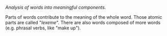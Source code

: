_Analysis of words into meaningful components._

Parts of words contribute to the meaning of the whole word.
Those atomic parts are called "_lexeme_". 
There are also words composed of more words (e.g. phrasal verbs, like "make up").